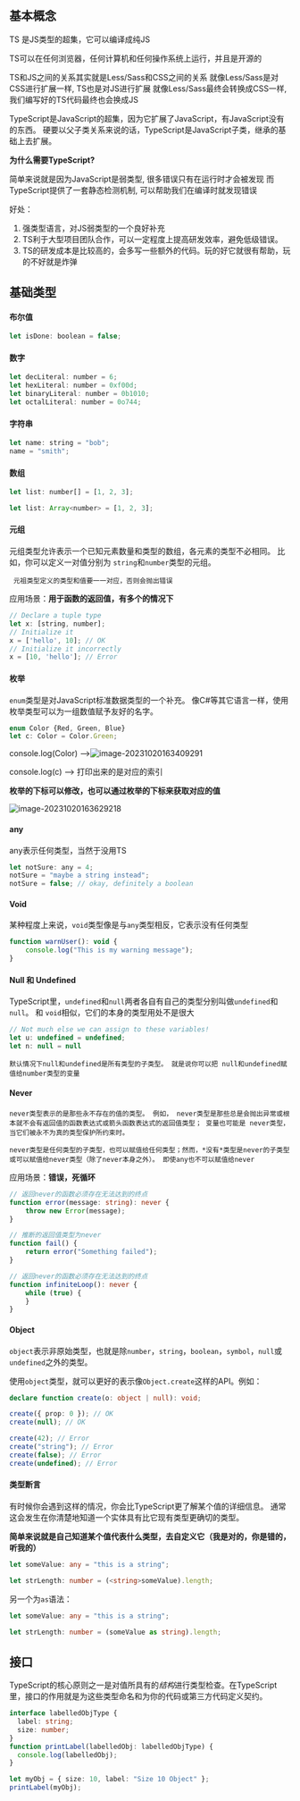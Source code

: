 ## 基本概念

TS 是JS类型的超集，它可以编译成纯JS

TS可以在任何浏览器，任何计算机和任何操作系统上运行，并且是开源的



 TS和JS之间的关系其实就是Less/Sass和CSS之间的关系 就像Less/Sass是对CSS进行扩展一样, TS也是对JS进行扩展 就像Less/Sass最终会转换成CSS一样, 我们编写好的TS代码最终也会换成JS

 TypeScript是JavaScript的超集，因为它扩展了JavaScript，有JavaScript没有的东西。 硬要以父子类关系来说的话，TypeScript是JavaScript子类，继承的基础上去扩展。



**为什么需要TypeScript?**

简单来说就是因为JavaScript是弱类型, 很多错误只有在运行时才会被发现 而TypeScript提供了一套静态检测机制, 可以帮助我们在编译时就发现错误

好处：

1. 强类型语言，对JS弱类型的一个良好补充
2. TS利于大型项目团队合作，可以一定程度上提高研发效率，避免低级错误。
3. TS的研发成本是比较高的，会多写一些额外的代码。玩的好它就很有帮助，玩的不好就是炸弹





## 基础类型

#### 布尔值

```JavaScript
let isDone: boolean = false;
```

#### **数字**

```JavaScript
let decLiteral: number = 6;
let hexLiteral: number = 0xf00d;
let binaryLiteral: number = 0b1010;
let octalLiteral: number = 0o744;
```

#### **字符串**

```JavaScript
let name: string = "bob";
name = "smith";
```

#### **数组**

```JavaScript
let list: number[] = [1, 2, 3];

let list: Array<number> = [1, 2, 3];
```



#### **元组**

元组类型允许表示一个已知元素数量和类型的数组，各元素的类型不必相同。 比如，你可以定义一对值分别为 `string`和`number`类型的元组。

` 元祖类型定义的类型和值要一一对应，否则会抛出错误`



应用场景：**用于函数的返回值，有多个的情况下**

```JavaScript
// Declare a tuple type
let x: [string, number];
// Initialize it
x = ['hello', 10]; // OK
// Initialize it incorrectly
x = [10, 'hello']; // Error
```



#### **枚举**

`enum`类型是对JavaScript标准数据类型的一个补充。 像C#等其它语言一样，使用枚举类型可以为一组数值赋予友好的名字。

```JavaScript
enum Color {Red, Green, Blue}
let c: Color = Color.Green;
```

console.log(Color)  ——>![image-20231020163409291](F:\workspace\shc\ts-study\笔记\ts笔记.assets\image-20231020163409291.png)

console.log(c) ——> 打印出来的是对应的索引



**枚举的下标可以修改，也可以通过枚举的下标来获取对应的值**

![image-20231020163629218](F:\workspace\shc\ts-study\笔记\ts笔记.assets\image-20231020163629218.png)



#### any

any表示任何类型，当然于没用TS

```js
let notSure: any = 4;
notSure = "maybe a string instead";
notSure = false; // okay, definitely a boolean
```





#### Void

某种程度上来说，`void`类型像是与`any`类型相反，它表示没有任何类型

```js
function warnUser(): void {
    console.log("This is my warning message");
}
```



#### Null 和 Undefined

TypeScript里，`undefined`和`null`两者各自有自己的类型分别叫做`undefined`和`null`。 和 `void`相似，它们的本身的类型用处不是很大

```js
// Not much else we can assign to these variables!
let u: undefined = undefined;
let n: null = null
```

`默认情况下null和undefined是所有类型的子类型。 就是说你可以把 null和undefined赋值给number类型的变量`



#### Never

`never类型表示的是那些永不存在的值的类型。 例如， never类型是那些总是会抛出异常或根本就不会有返回值的函数表达式或箭头函数表达式的返回值类型； 变量也可能是 never类型，当它们被永不为真的类型保护所约束时。`

`never类型是任何类型的子类型，也可以赋值给任何类型；然而，*没有*类型是never的子类型或可以赋值给never类型（除了never本身之外）。 即使any也不可以赋值给never`

应用场景：**错误，死循环**

```ts
// 返回never的函数必须存在无法达到的终点
function error(message: string): never {
    throw new Error(message);
}

// 推断的返回值类型为never
function fail() {
    return error("Something failed");
}

// 返回never的函数必须存在无法达到的终点
function infiniteLoop(): never {
    while (true) {
    }
}
```



#### Object

`object`表示非原始类型，也就是除`number`，`string`，`boolean`，`symbol`，`null`或`undefined`之外的类型。

使用`object`类型，就可以更好的表示像`Object.create`这样的API。例如：

```ts
declare function create(o: object | null): void;

create({ prop: 0 }); // OK
create(null); // OK

create(42); // Error
create("string"); // Error
create(false); // Error
create(undefined); // Error
```



#### 类型断言

有时候你会遇到这样的情况，你会比TypeScript更了解某个值的详细信息。 通常这会发生在你清楚地知道一个实体具有比它现有类型更确切的类型。

**简单来说就是自己知道某个值代表什么类型，去自定义它（我是对的，你是错的，听我的）**

```ts
let someValue: any = "this is a string";

let strLength: number = (<string>someValue).length;
```

另一个为`as`语法：

```ts
let someValue: any = "this is a string";

let strLength: number = (someValue as string).length;
```



## 接口

TypeScript的核心原则之一是对值所具有的*结构*进行类型检查。在TypeScript里，接口的作用就是为这些类型命名和为你的代码或第三方代码定义契约。

```ts
interface labelledObjType {
  label: string;
  size: number;
}
function printLabel(labelledObj: labelledObjType) {
  console.log(labelledObj);
}

let myObj = { size: 10, label: "Size 10 Object" };
printLabel(myObj);

```


